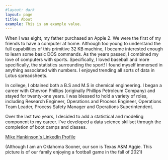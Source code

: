 ```yaml
---
#layout: dark
layout: page
title: About
example: This is an example value.
---
```


When I was eight, my father purchased an Apple 2.  We were the first of my friends to have a computer at home.  Although too young to understand the full capabilities of this primitive 32 KB machine, I became interested enough to learn some basic DOS commands.   As the years passed, I combined my love of computers with sports.  Specifically, I loved baseball and more specifically, the statistics surrounding the sport! I found myself immersed in anything associated with numbers.  I enjoyed trending all sorts of data in Lotus spreadsheets.  

In college, I obtained both a B.S and M.S in chemical engineering. I began a career with Chevron Phillips (originally Phillips Petroleum Company) and stayed for twenty-one years.  I was blessed to hold a variety of roles, including Research Engineer, Operations and Process Engineer, Operations Team Leader, Process Safety Manager and Operations Superintendent.  

Over the last two years, I decided to add a statistical and modeling component to my career.   I've developed a data science skillset through the completion of boot camps and classes.


[Mike Hankinson's LinkedIn Profile](https://www.linkedin.com/in/mike-hankinson-b26a4b5/)


(Although I am an Oklahoma Sooner, our son is Texas A&M Aggie.  This picture is of our family enjoying a football game in the fall of 2021)

![]()
